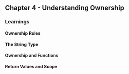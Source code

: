 ## Chapter 4 - Understanding Ownership
### Learnings
#### Ownership Rules
#### The String Type
#### Ownership and Functions
#### Return Values and Scope 
